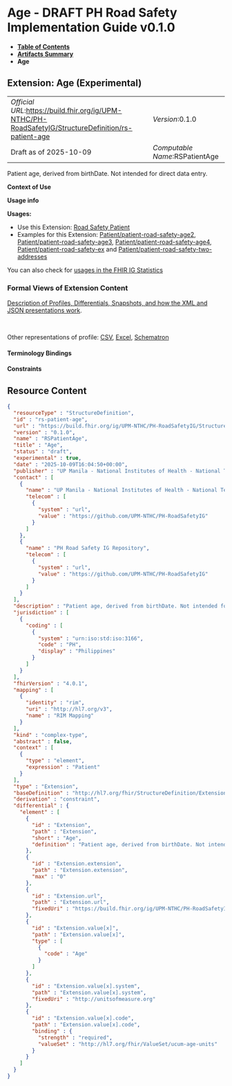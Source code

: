 # Age - DRAFT PH Road Safety Implementation Guide v0.1.0

* [**Table of Contents**](toc.md)
* [**Artifacts Summary**](artifacts.md)
* **Age**

## Extension: Age (Experimental) 

| | |
| :--- | :--- |
| *Official URL*:https://build.fhir.org/ig/UPM-NTHC/PH-RoadSafetyIG/StructureDefinition/rs-patient-age | *Version*:0.1.0 |
| Draft as of 2025-10-09 | *Computable Name*:RSPatientAge |

Patient age, derived from birthDate. Not intended for direct data entry.

**Context of Use**

**Usage info**

**Usages:**

* Use this Extension: [Road Safety Patient](StructureDefinition-RS-Patient.md)
* Examples for this Extension: [Patient/patient-road-safety-age2](Patient-patient-road-safety-age2.md), [Patient/patient-road-safety-age3](Patient-patient-road-safety-age3.md), [Patient/patient-road-safety-age4](Patient-patient-road-safety-age4.md), [Patient/patient-road-safety-ex](Patient-patient-road-safety-ex.md) and [Patient/patient-road-safety-two-addresses](Patient-patient-road-safety-two-addresses.md)

You can also check for [usages in the FHIR IG Statistics](https://packages2.fhir.org/xig/example.fhir.ph.roadsafety|current/StructureDefinition/rs-patient-age)

### Formal Views of Extension Content

 [Description of Profiles, Differentials, Snapshots, and how the XML and JSON presentations work](http://build.fhir.org/ig/FHIR/ig-guidance/readingIgs.html#structure-definitions). 

 

Other representations of profile: [CSV](StructureDefinition-rs-patient-age.csv), [Excel](StructureDefinition-rs-patient-age.xlsx), [Schematron](StructureDefinition-rs-patient-age.sch) 

#### Terminology Bindings

#### Constraints



## Resource Content

```json
{
  "resourceType" : "StructureDefinition",
  "id" : "rs-patient-age",
  "url" : "https://build.fhir.org/ig/UPM-NTHC/PH-RoadSafetyIG/StructureDefinition/rs-patient-age",
  "version" : "0.1.0",
  "name" : "RSPatientAge",
  "title" : "Age",
  "status" : "draft",
  "experimental" : true,
  "date" : "2025-10-09T16:04:50+00:00",
  "publisher" : "UP Manila - National Institutes of Health - National Telehealth Center",
  "contact" : [
    {
      "name" : "UP Manila - National Institutes of Health - National Telehealth Center",
      "telecom" : [
        {
          "system" : "url",
          "value" : "https://github.com/UPM-NTHC/PH-RoadSafetyIG"
        }
      ]
    },
    {
      "name" : "PH Road Safety IG Repository",
      "telecom" : [
        {
          "system" : "url",
          "value" : "https://github.com/UPM-NTHC/PH-RoadSafetyIG"
        }
      ]
    }
  ],
  "description" : "Patient age, derived from birthDate. Not intended for direct data entry.",
  "jurisdiction" : [
    {
      "coding" : [
        {
          "system" : "urn:iso:std:iso:3166",
          "code" : "PH",
          "display" : "Philippines"
        }
      ]
    }
  ],
  "fhirVersion" : "4.0.1",
  "mapping" : [
    {
      "identity" : "rim",
      "uri" : "http://hl7.org/v3",
      "name" : "RIM Mapping"
    }
  ],
  "kind" : "complex-type",
  "abstract" : false,
  "context" : [
    {
      "type" : "element",
      "expression" : "Patient"
    }
  ],
  "type" : "Extension",
  "baseDefinition" : "http://hl7.org/fhir/StructureDefinition/Extension",
  "derivation" : "constraint",
  "differential" : {
    "element" : [
      {
        "id" : "Extension",
        "path" : "Extension",
        "short" : "Age",
        "definition" : "Patient age, derived from birthDate. Not intended for direct data entry."
      },
      {
        "id" : "Extension.extension",
        "path" : "Extension.extension",
        "max" : "0"
      },
      {
        "id" : "Extension.url",
        "path" : "Extension.url",
        "fixedUri" : "https://build.fhir.org/ig/UPM-NTHC/PH-RoadSafetyIG/StructureDefinition/rs-patient-age"
      },
      {
        "id" : "Extension.value[x]",
        "path" : "Extension.value[x]",
        "type" : [
          {
            "code" : "Age"
          }
        ]
      },
      {
        "id" : "Extension.value[x].system",
        "path" : "Extension.value[x].system",
        "fixedUri" : "http://unitsofmeasure.org"
      },
      {
        "id" : "Extension.value[x].code",
        "path" : "Extension.value[x].code",
        "binding" : {
          "strength" : "required",
          "valueSet" : "http://hl7.org/fhir/ValueSet/ucum-age-units"
        }
      }
    ]
  }
}

```
